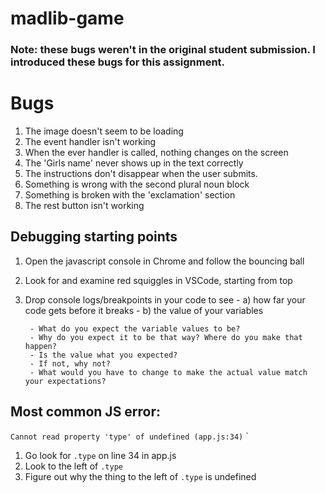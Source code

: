 # madlib-game

### Note: these bugs weren't in the original student submission. I introduced these bugs for this assignment.

# Bugs
1) The image doesn't seem to be loading
1) The event handler isn't working
1) When the ever handler is called, nothing changes on the screen
1) The 'Girls name' never shows up in the text correctly
1) The instructions don't disappear when the user submits.
1) Something is wrong with the second plural noun block
1) Something is broken with the 'exclamation' section
1) The rest button isn't working


## Debugging starting points

1) Open the javascript console in Chrome and follow the bouncing ball
1) Look for and examine red squiggles in VSCode, starting from top
1) Drop console logs/breakpoints in your code to see 
        - a) how far your code gets before it breaks
        - b) the value of your variables
                
        - What do you expect the variable values to be? 
        - Why do you expect it to be that way? Where do you make that happen?
        - Is the value what you expected? 
        - If not, why not? 
        - What would you have to change to make the actual value match your expectations?


## Most common JS error:

`Cannot read property 'type' of undefined (app.js:34)`
`
 
1) Go look for `.type` on line 34 in app.js
2) Look to the left of `.type`
3) Figure out why the thing to the left of `.type` is undefined
